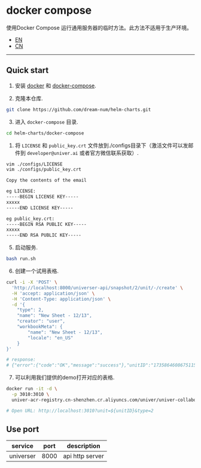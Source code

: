 
# docker compose

使用Docker Compose 运行通用服务器的临时方法。此方法不适用于生产环境。

- [EN](./README.md)
- [CN](./README-CN.md)

---

## Quick start

1. 安装 [docker](https://docs.docker.com/install/) 和 [docker-compose](https://docs.docker.com/compose/install/).

2. 克隆本仓库.
```bash
git clone https://github.com/dream-num/helm-charts.git
```

3. 进入 `docker-compose` 目录.
```bash
cd helm-charts/docker-compose
```

1. 将 `LICENSE` 和 `public_key.crt` 文件放到./configs目录下（激活文件可以发邮件到 `developer@univer.ai` 或者官方微信联系获取）. 
```bash
vim ./configs/LICENSE 
vim ./configs/public_key.crt

Copy the contents of the email

eg LICENSE:
-----BEGIN LICENSE KEY-----
xxxxx
-----END LICENSE KEY-----

eg public_key.crt:
-----BEGIN RSA PUBLIC KEY-----
xxxxx
-----END RSA PUBLIC KEY-----
```

5. 启动服务.
```bash
bash run.sh
```

6. 创建一个试用表格.
```bash
curl -i -X 'POST' \
  'http://localhost:8000/universer-api/snapshot/2/unit/-/create' \
  -H 'accept: application/json' \
  -H 'Content-Type: application/json' \
  -d '{
    "type": 2,
    "name": "New Sheet - 12/13",
    "creator": "user",
    "workbookMeta": {
        "name": "New Sheet - 12/13",
        "locale": "en_US"
    }
}'

# response: 
# {"error":{"code":"OK","message":"success"},"unitID":"1735864608675115008"}
```

7. 可以利用我们提供的demo打开对应的表格. 
```bash
docker run -it -d \
  -p 3010:3010 \
  univer-acr-registry.cn-shenzhen.cr.aliyuncs.com/univer/univer-collaboration-demo:latest

# Open URL: http://localhost:3010?unit=${unitID}&type=2
```

## Use port

| service            | port | description             |
| ------------------ | ---- | ----------------------- |
| universer          | 8000 | api http server         |
